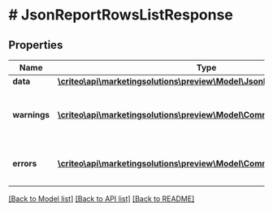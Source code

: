# # JsonReportRowsListResponse

## Properties

Name | Type | Description | Notes
------------ | ------------- | ------------- | -------------
**data** | [**\criteo\api\marketingsolutions\preview\Model\JsonReportRowsResource[]**](JsonReportRowsResource.md) |  | [optional]
**warnings** | [**\criteo\api\marketingsolutions\preview\Model\CommonProblem[]**](CommonProblem.md) | Warnings that occured during this call. | [optional] [readonly]
**errors** | [**\criteo\api\marketingsolutions\preview\Model\CommonProblem[]**](CommonProblem.md) | Errors that occured during this call. | [optional] [readonly]

[[Back to Model list]](../../README.md#models) [[Back to API list]](../../README.md#endpoints) [[Back to README]](../../README.md)
